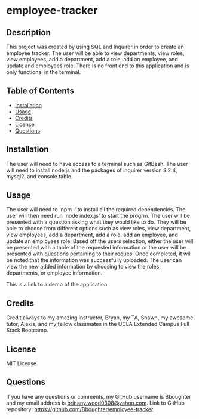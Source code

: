 # employee-tracker

## Description

This project was created by using SQL and Inquirer in order to create an employee tracker. The user will be able to view departments, view roles, view employees, add a department, add a role, add an employee, and update and employees role. There is no front end to this application and is only functional in the terminal.

## Table of Contents 

- [Installation](#installation)
- [Usage](#usage)
- [Credits](#credits)
- [License](#license)
- [Questions](#questions)

## Installation

The user will need to have access to a terminal such as GitBash. The user will need to install node.js and the packages of inquirer version 8.2.4, mysql2, and console.table. 

## Usage

The user will need to 'npm i' to install all the required dependencies. The user will then need run 'node index.js' to start the progrm. The user will be presented with a question asking what they would like to do. They will be able to choose from different options such as view roles, view department, view employees, add a department, add a role, add an employee, and update an employees role. Based off the users selection, either the user will be presented with a table of the requested information or the user will be presented with questions pertaining to their reques. Once completed, it will be noted that the information was successfully uploaded. The user can view the new added information by choosing to view the roles, departments, or employee information.

This is a link to a demo of the application 

## Credits

Credit always to my amazing instructor, Bryan, my TA, Shawn, my awesome tutor, Alexis, and my fellow classmates in the UCLA Extended Campus Full Stack Bootcamp.

## License

MIT License

## Questions

If you have any questions or comments, my GitHub username is Bboughter and my email address is brittany.wood0308@yahoo.com. Link to GitHub repository: https://github.com/Bboughter/employee-tracker.